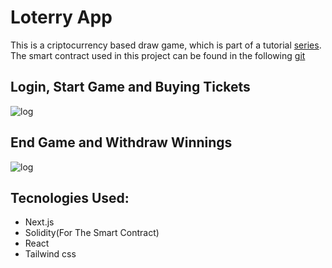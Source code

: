 # Loterry App
This is a criptocurrency based draw game, which is part of a tutorial [series](https://www.youtube.com/watch?v=oNlhptQmChc).  
The smart contract used in this project can be found in the following [git](https://github.com/sonnysangha/lottery-smart-contract)

## Login, Start Game and Buying Tickets
![log](https://github.com/joaocosteira/lottery-app/blob/main/readme_imgs/start.gif)

## End Game and Withdraw Winnings
![log](https://github.com/joaocosteira/lottery-app/blob/main/readme_imgs/win.gif)

## Tecnologies Used:
- Next.js
- Solidity(For The Smart Contract)
- React
- Tailwind css
